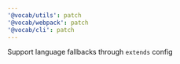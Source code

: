 ```yaml
---
'@vocab/utils': patch
'@vocab/webpack': patch
'@vocab/cli': patch
---
```


Support language fallbacks through `extends` config

